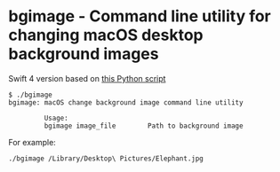 # bgimage - Command line utility for changing macOS desktop background images

Swift 4 version based on [this Python script](https://github.com/grahamgilbert/macscripts/tree/master/set_desktops)

```
$ ./bgimage 
bgimage: macOS change background image command line utility

         Usage:
         bgimage image_file        Path to background image
```

For example:

`./bgimage /Library/Desktop\ Pictures/Elephant.jpg`

